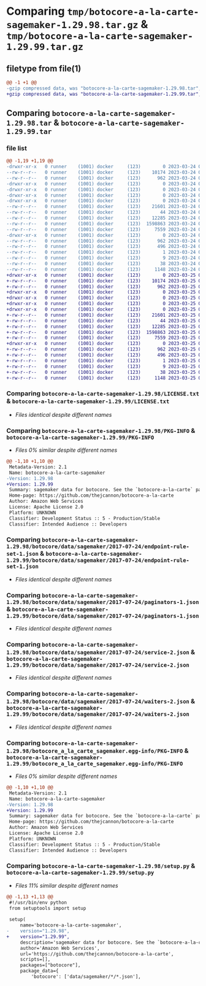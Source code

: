 # Comparing `tmp/botocore-a-la-carte-sagemaker-1.29.98.tar.gz` & `tmp/botocore-a-la-carte-sagemaker-1.29.99.tar.gz`

## filetype from file(1)

```diff
@@ -1 +1 @@
-gzip compressed data, was "botocore-a-la-carte-sagemaker-1.29.98.tar", last modified: Fri Mar 24 01:24:41 2023, max compression
+gzip compressed data, was "botocore-a-la-carte-sagemaker-1.29.99.tar", last modified: Sat Mar 25 01:23:10 2023, max compression
```

## Comparing `botocore-a-la-carte-sagemaker-1.29.98.tar` & `botocore-a-la-carte-sagemaker-1.29.99.tar`

### file list

```diff
@@ -1,19 +1,19 @@
-drwxr-xr-x   0 runner    (1001) docker     (123)        0 2023-03-24 01:24:41.750157 botocore-a-la-carte-sagemaker-1.29.98/
--rw-r--r--   0 runner    (1001) docker     (123)    10174 2023-03-24 01:24:41.000000 botocore-a-la-carte-sagemaker-1.29.98/LICENSE.txt
--rw-r--r--   0 runner    (1001) docker     (123)      962 2023-03-24 01:24:41.750157 botocore-a-la-carte-sagemaker-1.29.98/PKG-INFO
-drwxr-xr-x   0 runner    (1001) docker     (123)        0 2023-03-24 01:24:41.750157 botocore-a-la-carte-sagemaker-1.29.98/botocore/
-drwxr-xr-x   0 runner    (1001) docker     (123)        0 2023-03-24 01:24:41.750157 botocore-a-la-carte-sagemaker-1.29.98/botocore/data/
-drwxr-xr-x   0 runner    (1001) docker     (123)        0 2023-03-24 01:24:41.750157 botocore-a-la-carte-sagemaker-1.29.98/botocore/data/sagemaker/
-drwxr-xr-x   0 runner    (1001) docker     (123)        0 2023-03-24 01:24:41.750157 botocore-a-la-carte-sagemaker-1.29.98/botocore/data/sagemaker/2017-07-24/
--rw-r--r--   0 runner    (1001) docker     (123)    21601 2023-03-24 01:23:57.000000 botocore-a-la-carte-sagemaker-1.29.98/botocore/data/sagemaker/2017-07-24/endpoint-rule-set-1.json
--rw-r--r--   0 runner    (1001) docker     (123)       44 2023-03-24 01:23:57.000000 botocore-a-la-carte-sagemaker-1.29.98/botocore/data/sagemaker/2017-07-24/examples-1.json
--rw-r--r--   0 runner    (1001) docker     (123)    12285 2023-03-24 01:23:57.000000 botocore-a-la-carte-sagemaker-1.29.98/botocore/data/sagemaker/2017-07-24/paginators-1.json
--rw-r--r--   0 runner    (1001) docker     (123)  1598863 2023-03-24 01:23:57.000000 botocore-a-la-carte-sagemaker-1.29.98/botocore/data/sagemaker/2017-07-24/service-2.json
--rw-r--r--   0 runner    (1001) docker     (123)     7559 2023-03-24 01:23:57.000000 botocore-a-la-carte-sagemaker-1.29.98/botocore/data/sagemaker/2017-07-24/waiters-2.json
-drwxr-xr-x   0 runner    (1001) docker     (123)        0 2023-03-24 01:24:41.750157 botocore-a-la-carte-sagemaker-1.29.98/botocore_a_la_carte_sagemaker.egg-info/
--rw-r--r--   0 runner    (1001) docker     (123)      962 2023-03-24 01:24:41.000000 botocore-a-la-carte-sagemaker-1.29.98/botocore_a_la_carte_sagemaker.egg-info/PKG-INFO
--rw-r--r--   0 runner    (1001) docker     (123)      496 2023-03-24 01:24:41.000000 botocore-a-la-carte-sagemaker-1.29.98/botocore_a_la_carte_sagemaker.egg-info/SOURCES.txt
--rw-r--r--   0 runner    (1001) docker     (123)        1 2023-03-24 01:24:41.000000 botocore-a-la-carte-sagemaker-1.29.98/botocore_a_la_carte_sagemaker.egg-info/dependency_links.txt
--rw-r--r--   0 runner    (1001) docker     (123)        9 2023-03-24 01:24:41.000000 botocore-a-la-carte-sagemaker-1.29.98/botocore_a_la_carte_sagemaker.egg-info/top_level.txt
--rw-r--r--   0 runner    (1001) docker     (123)       38 2023-03-24 01:24:41.750157 botocore-a-la-carte-sagemaker-1.29.98/setup.cfg
--rw-r--r--   0 runner    (1001) docker     (123)     1148 2023-03-24 01:24:41.000000 botocore-a-la-carte-sagemaker-1.29.98/setup.py
+drwxr-xr-x   0 runner    (1001) docker     (123)        0 2023-03-25 01:23:10.465193 botocore-a-la-carte-sagemaker-1.29.99/
+-rw-r--r--   0 runner    (1001) docker     (123)    10174 2023-03-25 01:23:10.000000 botocore-a-la-carte-sagemaker-1.29.99/LICENSE.txt
+-rw-r--r--   0 runner    (1001) docker     (123)      962 2023-03-25 01:23:10.465193 botocore-a-la-carte-sagemaker-1.29.99/PKG-INFO
+drwxr-xr-x   0 runner    (1001) docker     (123)        0 2023-03-25 01:23:10.461193 botocore-a-la-carte-sagemaker-1.29.99/botocore/
+drwxr-xr-x   0 runner    (1001) docker     (123)        0 2023-03-25 01:23:10.461193 botocore-a-la-carte-sagemaker-1.29.99/botocore/data/
+drwxr-xr-x   0 runner    (1001) docker     (123)        0 2023-03-25 01:23:10.461193 botocore-a-la-carte-sagemaker-1.29.99/botocore/data/sagemaker/
+drwxr-xr-x   0 runner    (1001) docker     (123)        0 2023-03-25 01:23:10.465193 botocore-a-la-carte-sagemaker-1.29.99/botocore/data/sagemaker/2017-07-24/
+-rw-r--r--   0 runner    (1001) docker     (123)    21601 2023-03-25 01:22:12.000000 botocore-a-la-carte-sagemaker-1.29.99/botocore/data/sagemaker/2017-07-24/endpoint-rule-set-1.json
+-rw-r--r--   0 runner    (1001) docker     (123)       44 2023-03-25 01:22:12.000000 botocore-a-la-carte-sagemaker-1.29.99/botocore/data/sagemaker/2017-07-24/examples-1.json
+-rw-r--r--   0 runner    (1001) docker     (123)    12285 2023-03-25 01:22:12.000000 botocore-a-la-carte-sagemaker-1.29.99/botocore/data/sagemaker/2017-07-24/paginators-1.json
+-rw-r--r--   0 runner    (1001) docker     (123)  1598863 2023-03-25 01:22:12.000000 botocore-a-la-carte-sagemaker-1.29.99/botocore/data/sagemaker/2017-07-24/service-2.json
+-rw-r--r--   0 runner    (1001) docker     (123)     7559 2023-03-25 01:22:12.000000 botocore-a-la-carte-sagemaker-1.29.99/botocore/data/sagemaker/2017-07-24/waiters-2.json
+drwxr-xr-x   0 runner    (1001) docker     (123)        0 2023-03-25 01:23:10.465193 botocore-a-la-carte-sagemaker-1.29.99/botocore_a_la_carte_sagemaker.egg-info/
+-rw-r--r--   0 runner    (1001) docker     (123)      962 2023-03-25 01:23:10.000000 botocore-a-la-carte-sagemaker-1.29.99/botocore_a_la_carte_sagemaker.egg-info/PKG-INFO
+-rw-r--r--   0 runner    (1001) docker     (123)      496 2023-03-25 01:23:10.000000 botocore-a-la-carte-sagemaker-1.29.99/botocore_a_la_carte_sagemaker.egg-info/SOURCES.txt
+-rw-r--r--   0 runner    (1001) docker     (123)        1 2023-03-25 01:23:10.000000 botocore-a-la-carte-sagemaker-1.29.99/botocore_a_la_carte_sagemaker.egg-info/dependency_links.txt
+-rw-r--r--   0 runner    (1001) docker     (123)        9 2023-03-25 01:23:10.000000 botocore-a-la-carte-sagemaker-1.29.99/botocore_a_la_carte_sagemaker.egg-info/top_level.txt
+-rw-r--r--   0 runner    (1001) docker     (123)       38 2023-03-25 01:23:10.465193 botocore-a-la-carte-sagemaker-1.29.99/setup.cfg
+-rw-r--r--   0 runner    (1001) docker     (123)     1148 2023-03-25 01:23:10.000000 botocore-a-la-carte-sagemaker-1.29.99/setup.py
```

### Comparing `botocore-a-la-carte-sagemaker-1.29.98/LICENSE.txt` & `botocore-a-la-carte-sagemaker-1.29.99/LICENSE.txt`

 * *Files identical despite different names*

### Comparing `botocore-a-la-carte-sagemaker-1.29.98/PKG-INFO` & `botocore-a-la-carte-sagemaker-1.29.99/PKG-INFO`

 * *Files 0% similar despite different names*

```diff
@@ -1,10 +1,10 @@
 Metadata-Version: 2.1
 Name: botocore-a-la-carte-sagemaker
-Version: 1.29.98
+Version: 1.29.99
 Summary: sagemaker data for botocore. See the `botocore-a-la-carte` package for more info.
 Home-page: https://github.com/thejcannon/botocore-a-la-carte
 Author: Amazon Web Services
 License: Apache License 2.0
 Platform: UNKNOWN
 Classifier: Development Status :: 5 - Production/Stable
 Classifier: Intended Audience :: Developers
```

### Comparing `botocore-a-la-carte-sagemaker-1.29.98/botocore/data/sagemaker/2017-07-24/endpoint-rule-set-1.json` & `botocore-a-la-carte-sagemaker-1.29.99/botocore/data/sagemaker/2017-07-24/endpoint-rule-set-1.json`

 * *Files identical despite different names*

### Comparing `botocore-a-la-carte-sagemaker-1.29.98/botocore/data/sagemaker/2017-07-24/paginators-1.json` & `botocore-a-la-carte-sagemaker-1.29.99/botocore/data/sagemaker/2017-07-24/paginators-1.json`

 * *Files identical despite different names*

### Comparing `botocore-a-la-carte-sagemaker-1.29.98/botocore/data/sagemaker/2017-07-24/service-2.json` & `botocore-a-la-carte-sagemaker-1.29.99/botocore/data/sagemaker/2017-07-24/service-2.json`

 * *Files identical despite different names*

### Comparing `botocore-a-la-carte-sagemaker-1.29.98/botocore/data/sagemaker/2017-07-24/waiters-2.json` & `botocore-a-la-carte-sagemaker-1.29.99/botocore/data/sagemaker/2017-07-24/waiters-2.json`

 * *Files identical despite different names*

### Comparing `botocore-a-la-carte-sagemaker-1.29.98/botocore_a_la_carte_sagemaker.egg-info/PKG-INFO` & `botocore-a-la-carte-sagemaker-1.29.99/botocore_a_la_carte_sagemaker.egg-info/PKG-INFO`

 * *Files 0% similar despite different names*

```diff
@@ -1,10 +1,10 @@
 Metadata-Version: 2.1
 Name: botocore-a-la-carte-sagemaker
-Version: 1.29.98
+Version: 1.29.99
 Summary: sagemaker data for botocore. See the `botocore-a-la-carte` package for more info.
 Home-page: https://github.com/thejcannon/botocore-a-la-carte
 Author: Amazon Web Services
 License: Apache License 2.0
 Platform: UNKNOWN
 Classifier: Development Status :: 5 - Production/Stable
 Classifier: Intended Audience :: Developers
```

### Comparing `botocore-a-la-carte-sagemaker-1.29.98/setup.py` & `botocore-a-la-carte-sagemaker-1.29.99/setup.py`

 * *Files 11% similar despite different names*

```diff
@@ -1,13 +1,13 @@
 #!/usr/bin/env python
 from setuptools import setup
 
 setup(
     name='botocore-a-la-carte-sagemaker',
-    version="1.29.98",
+    version="1.29.99",
     description='sagemaker data for botocore. See the `botocore-a-la-carte` package for more info.',
     author='Amazon Web Services',
     url='https://github.com/thejcannon/botocore-a-la-carte',
     scripts=[],
     packages=["botocore"],
     package_data={
         'botocore': ['data/sagemaker/*/*.json'],
```

